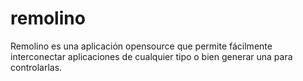 # remolino
Remolino es una aplicación opensource que permite fácilmente interconectar aplicaciones de cualquier tipo o bien generar una para controlarlas. 
